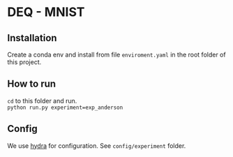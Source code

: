 # DEQ - MNIST
## Installation
Create a conda env and install from file `enviroment.yaml` in the root folder of this project.

## How to run
`cd` to this folder and run.  
`python run.py experiment=exp_anderson`

## Config
We use [hydra](https://hydra.cc/docs/intro/) for configuration.
See `config/experiment` folder.
